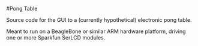 #Pong Table

Source code for the GUI to a (currently hypothetical) electronic pong table.

Meant to run on a BeagleBone or similar ARM hardware platform, driving one or more Sparkfun SerLCD modules.


